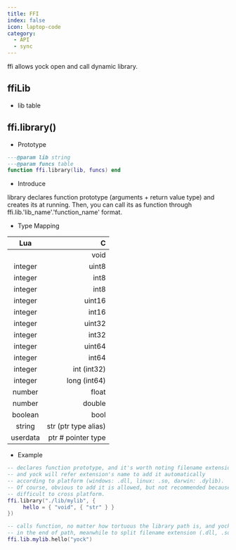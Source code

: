 ```yaml
---
title: FFI
index: false
icon: laptop-code
category:
  - API
  - sync
---
```


ffi allows yock open and call dynamic library.

## ffiLib
* lib table

## ffi.library()

* Prototype
```lua
---@param lib string
---@param funcs table
function ffi.library(lib, funcs) end
```

* Introduce

library declares function prototype (arguments + return value type) and creates its at running. Then, you can call its as function through ffi.lib.'lib_name'.'function_name' format. 

* Type Mapping

|Lua      |C| 
| :-----------: | -------------: | 
|         |void| 
|integer  |uint8|
|integer  |int8| 
|integer  |int8|
|integer  |uint16|
|integer  |int16|
|integer  |uint32|
|integer  |int32|
|integer  |uint64|
|integer  |int64|
|integer  |int (int32)|
|integer  |long (int64)|
|number   |float|
|number   |double|
|boolean  |bool|
|string   |str (ptr type alias)|
|userdata |ptr # pointer type|

* Example
```lua
-- declares function prototype, and it's worth noting filename extension isn't required,
-- and yock will refer extension's name to add it automatically
-- according to platform (windows: .dll, linux: .so, darwin: .dylib).
-- Of course, obvious to add it is allowed, but not recommended because it's considered
-- difficult to cross platform.
ffi.library("./lib/mylib", {
     hello = { "void", { "str" } }
})

-- calls function, no matter how tortuous the library path is, and yock only extracts filename
-- in the end of path, meanwhile to split filename extension (.dll, .so, .dylib) to ensure cross platform.
ffi.lib.mylib.hello("yock")
```
